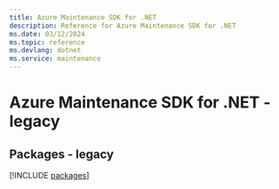```yaml
---
title: Azure Maintenance SDK for .NET
description: Reference for Azure Maintenance SDK for .NET
ms.date: 03/12/2024
ms.topic: reference
ms.devlang: dotnet
ms.service: maintenance
---
```

# Azure Maintenance SDK for .NET - legacy
## Packages - legacy
[!INCLUDE [packages](maintenance-index.md)]